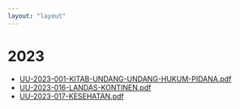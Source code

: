 ```yaml
---
layout: "layout"
---
```

# 2023
* [UU-2023-001-KITAB-UNDANG-UNDANG-HUKUM-PIDANA.pdf](UU-2023-001-KITAB-UNDANG-UNDANG-HUKUM-PIDANA.pdf)
* [UU-2023-016-LANDAS-KONTINEN.pdf](UU-2023-016-LANDAS-KONTINEN.pdf)
* [UU-2023-017-KESEHATAN.pdf](UU-2023-017-KESEHATAN.pdf)

